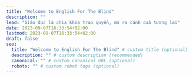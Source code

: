 ```yaml
---
title: "Welcome to English For The Blind"
description: ""
lead: "Giáo dục là chìa khóa trao quyền, mở ra cánh cửa tương lai"
date: 2023-09-07T16:33:54+02:00
lastmod: 2023-09-07T16:33:54+02:00
draft: false
seo:
  title: "Welcome to English For The Blind" # custom title (optional)
  description: "" # custom description (recommended)
  canonical: "" # custom canonical URL (optional)
  robots: "" # custom robot tags (optional)
---
```


